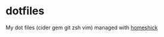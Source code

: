# dotfiles

My dot files (cider gem git zsh vim) managed with [homeshick](https://github.com/andsens/homeshick)
